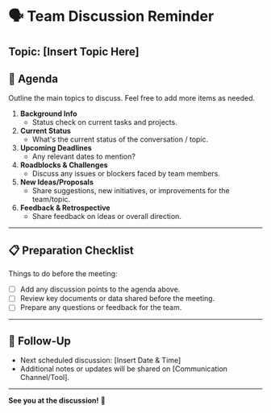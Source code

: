 # 🗣️ Team Discussion Reminder

**Topic**: [Insert Topic Here]  
---

## 📝 Agenda
Outline the main topics to discuss. Feel free to add more items as needed.

1. **Background Info**
   - Status check on current tasks and projects.
2. **Current Status**
   - What's the current status of the conversation / topic.
2. **Upcoming Deadlines**
   - Any relevant dates to mention?
3. **Roadblocks & Challenges**
   - Discuss any issues or blockers faced by team members.
4. **New Ideas/Proposals**
   - Share suggestions, new initiatives, or improvements for the team/topic.
5. **Feedback & Retrospective**
   - Share feedback on ideas or overall direction.

---

## 📋 Preparation Checklist
Things to do before the meeting:

- [ ] Add any discussion points to the agenda above.
- [ ] Review key documents or data shared before the meeting.
- [ ] Prepare any questions or feedback for the team.

---

## 🤝 Follow-Up
- Next scheduled discussion: [Insert Date & Time]
- Additional notes or updates will be shared on [Communication Channel/Tool].

---

**See you at the discussion!** 👋
